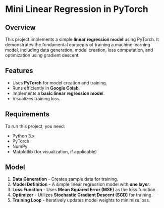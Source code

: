 # Mini Linear Regression in PyTorch

## Overview
This project implements a simple **linear regression model** using PyTorch. It demonstrates the fundamental concepts of training a machine learning model, including data generation, model creation, loss computation, and optimization using gradient descent.

## Features
- Uses **PyTorch** for model creation and training.
- Runs efficiently in **Google Colab**.
- Implements a **basic linear regression model**.
- Visualizes training loss.

## Requirements
To run this project, you need:
- Python 3.x
- PyTorch
- NumPy
- Matplotlib (for visualization, if applicable)

## Model
1. **Data Generation** - Creates sample data for training.
2. **Model Definition** - A simple linear regression model with **one layer**.
3. **Loss Function** - Uses **Mean Squared Error (MSE)** as the loss function.
4. **Optimizer** - Utilizes **Stochastic Gradient Descent (SGD)** for training.
5. **Training Loop** - Iteratively updates model weights to minimize loss.
